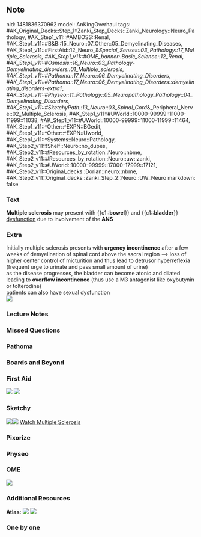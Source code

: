 ## Note
nid: 1481836370962
model: AnKingOverhaul
tags: #AK_Original_Decks::Step_1::Zanki_Step_Decks::Zanki_Neurology::Neuro_Pathology, #AK_Step1_v11::#AMBOSS::Renal, #AK_Step1_v11::#B&B::15_Neuro::07_Other::05_Demyelinating_Diseases, #AK_Step1_v11::#FirstAid::12_Neuro_&_Special_Senses::03_Pathology::17_Multiple_Sclerosis, #AK_Step1_v11::#OME_banner::Basic_Science::12_Renal, #AK_Step1_v11::#Osmosis::16_Neuro::03_Pathology_-_Demyelinating_disorders::01_Multiple_sclerosis, #AK_Step1_v11::#Pathoma::17_Neuro::06_Demyelinating_Disorders, #AK_Step1_v11::#Pathoma::17_Neuro::06_Demyelinating_Disorders::demyelinating_disorders-extra?, #AK_Step1_v11::#Physeo::11_Pathology::05_Neuropathology_Pathology::04_Demyelinating_Disorders, #AK_Step1_v11::#SketchyPath::13_Neuro::03_Spinal_Cord_&_Peripheral_Nerve::02_Multiple_Sclerosis, #AK_Step1_v11::#UWorld::10000-99999::11000-11999::11038, #AK_Step1_v11::#UWorld::10000-99999::11000-11999::11464, #AK_Step1_v11::^Other::^EXPN::BGedit, #AK_Step1_v11::^Other::^EXPN::Uworld, #AK_Step1_v11::^Systems::Neuro::Pathology, #AK_Step2_v11::!Shelf::Neuro::no_dupes, #AK_Step2_v11::#Resources_by_rotation::Neuro::nbme, #AK_Step2_v11::#Resources_by_rotation::Neuro::uw::zanki, #AK_Step2_v11::#UWorld::10000-99999::17000-17999::17121, #AK_Step2_v11::Original_decks::Dorian::neuro::nbme, #AK_Step2_v11::Original_decks::Zanki_Step_2::Neuro::UW_Neuro
markdown: false

### Text
<p dir="ltr" style="margin-top: 0pt; margin-bottom: 0pt;">
<span style=
"background-color: (255, 255, 255);vertical-align: baseline"><b>Multiple
sclerosis</b></span> <span style=
"background-color: (255, 255, 255); vertical-align: baseline;">may
present with</span> <span style=
"background-color: (255, 255, 255); vertical-align: baseline;">{{c1::<b>bowel</b>}}</span>
<span style=
"background-color: (255, 255, 255); vertical-align: baseline;">and</span>
<span style=
"background-color: (255, 255, 255); vertical-align: baseline;">{{c1::<b>bladder</b>}}</span>
<span style=
"background-color: (255, 255, 255); vertical-align: baseline;"><u>dysfunction</u></span>
<span style=
"background-color: (255, 255, 255); vertical-align: baseline;">due
to involvement of the</span> <span style=
"background-color: (255, 255, 255); vertical-align: baseline;"><b>ANS</b></span>

### Extra
<div>
  Initially multiple sclerosis presents with <b>urgency
  incontinence</b> after a few weeks of demyelination of spinal
  cord above the sacral region --> loss of higher center control
  of micturition and thus lead to detrusor hyperreflexia (frequent
  urge to urinate and pass small amount of urine)
</div>
<div>
  as the disease progresses, the bladder can become atonic and
  dilated leading to <b>overflow incontinence</b> (thus use a M3
  antagonist like oxybutynin or tolterodine)
</div>
<div>
  patients can also have sexual dysfunction
</div>
<div>
  <i><img class="resizer" src="multiple%20sclerosis.png"></i>
</div>

### Lecture Notes


### Missed Questions


### Pathoma


### Boards and Beyond


### First Aid
<img src="tmpvWTtAy.png"> <img src="tmpKCcQ2r.png">

### Sketchy
<img src=
"MS%20bowel%20bladder%20dysfunction%20-%20autonomic_1566160514431.jpg"><img src="Zoverall%20picture%20(102)_1566160514431.JPG">
<a href=
"https://dashboard.sketchy.com/study/medical/courses/medical-pathophysiology/units/medical-pathophysiology-neuro/videos/medical-pathophysiology-neuro-spinal-cord-and-peripheral-nerve-multiple-sclerosis?utm_source=anki&utm_medium=partnership&utm_campaign=february_update&utm_content=medical">
Watch Multiple Sclerosis</a>

### Pixorize


### Physeo


### OME
<div class="ome-widget">
  <a href="https://onlinemeded.org/spa/renal?ref=anki"><img src=
  "_OME_AnkiFlashcards_Topic_3.png"></a>
</div>

### Additional Resources
<b>Atlas:</b> <img src="tmpzkjp3q.png" class="resizer"> <img src=
"tmpaRwq2r.png" class="resizer">

### One by one

